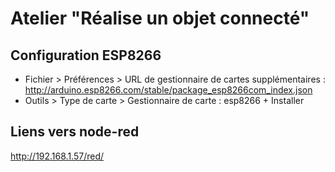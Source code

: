 # Atelier "Réalise un objet connecté"

## Configuration ESP8266

* Fichier > Préférences > URL de gestionnaire de cartes supplémentaires : http://arduino.esp8266.com/stable/package_esp8266com_index.json
* Outils > Type de carte > Gestionnaire de carte : esp8266 + Installer

## Liens vers node-red

http://192.168.1.57/red/
